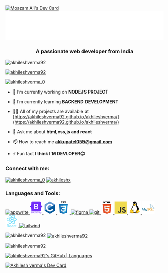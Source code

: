 
<a href="https://app.daily.dev/akkyyyy_92">
    <img src="https://user-images.githubusercontent.com/89134865/201539167-d6c33dc5-e223-410f-968b-998200d7538c.png" width="200" alt="Moazam Ali's Dev Card"/>
</a>
<img src="https://github.com/akhileshverma92/akhileshverma92/blob/0ead7b89f566d52ad38ec7bbedc185f03d4b2cb7/your_cool_intro%20(1).gif" alt="akhileshverma92" /> 

<h3 align="center">A passionate web developer from India</h3>

<p align="left"> <img src="https://komarev.com/ghpvc/?username=akhileshverma92&label=Profile%20views&color=0e75b6&style=flat" alt="akhileshverma92" /> </p>

<p align="left"> <a href="https://github.com/ryo-ma/github-profile-trophy"><img src="https://github-profile-trophy.vercel.app/?username=akhileshverma92" alt="akhileshverma92" /></a> </p>


<p align="left"> <a href="https://twitter.com/akhileshverma_0" target="blank"><img src="https://img.shields.io/twitter/follow/akhileshverma_0?logo=twitter&style=for-the-badge" alt="akhileshverma_0" /></a> </p>

- 🔭 I’m currently working on **NODEJS PROJECT**

- 🌱 I’m currently learning **BACKEND DEVELOPMENT**

- 👨‍💻 All of my projects are available at [https://akhileshverma92.github.io/akhileshverma/](https://akhileshverma92.github.io/akhileshverma/)

- 💬 Ask me about **html,css,js and react**

- 📫 How to reach me **akkupatel055@gmail.com**

- ⚡ Fun fact **I think I'M DEVLOPER😍**

<h3 align="left">Connect with me:</h3>
<p align="left">
<a href="https://twitter.com/akhileshverma_0" target="blank"><img align="center" src="https://raw.githubusercontent.com/rahuldkjain/github-profile-readme-generator/master/src/images/icons/Social/twitter.svg" alt="akhileshverma_0" height="30" width="40" /></a>
<a href="https://linkedin.com/in/akhileshx" target="blank"><img align="center" src="https://raw.githubusercontent.com/rahuldkjain/github-profile-readme-generator/master/src/images/icons/Social/linked-in-alt.svg" alt="akhileshx" height="30" width="40" /></a>
</p>

<h3 align="left">Languages and Tools:</h3>
<p align="left"> <a href="https://appwrite.io" target="_blank" rel="noreferrer"> <img src="https://www.vectorlogo.zone/logos/appwriteio/appwriteio-icon.svg" alt="appwrite" width="40" height="40"/> </a> <a href="https://getbootstrap.com" target="_blank" rel="noreferrer"> <img src="https://raw.githubusercontent.com/devicons/devicon/master/icons/bootstrap/bootstrap-plain-wordmark.svg" alt="bootstrap" width="40" height="40"/> </a> <a href="https://www.cprogramming.com/" target="_blank" rel="noreferrer"> <img src="https://raw.githubusercontent.com/devicons/devicon/master/icons/c/c-original.svg" alt="c" width="40" height="40"/> </a> <a href="https://www.w3schools.com/css/" target="_blank" rel="noreferrer"> <img src="https://raw.githubusercontent.com/devicons/devicon/master/icons/css3/css3-original-wordmark.svg" alt="css3" width="40" height="40"/> </a> <a href="https://www.figma.com/" target="_blank" rel="noreferrer"> <img src="https://www.vectorlogo.zone/logos/figma/figma-icon.svg" alt="figma" width="40" height="40"/> </a> <a href="https://git-scm.com/" target="_blank" rel="noreferrer"> <img src="https://www.vectorlogo.zone/logos/git-scm/git-scm-icon.svg" alt="git" width="40" height="40"/> </a> <a href="https://www.w3.org/html/" target="_blank" rel="noreferrer"> <img src="https://raw.githubusercontent.com/devicons/devicon/master/icons/html5/html5-original-wordmark.svg" alt="html5" width="40" height="40"/> </a> <a href="https://developer.mozilla.org/en-US/docs/Web/JavaScript" target="_blank" rel="noreferrer"> <img src="https://raw.githubusercontent.com/devicons/devicon/master/icons/javascript/javascript-original.svg" alt="javascript" width="40" height="40"/> </a> <a href="https://www.linux.org/" target="_blank" rel="noreferrer"> <img src="https://raw.githubusercontent.com/devicons/devicon/master/icons/linux/linux-original.svg" alt="linux" width="40" height="40"/> </a> <a href="https://www.mysql.com/" target="_blank" rel="noreferrer"> <img src="https://raw.githubusercontent.com/devicons/devicon/master/icons/mysql/mysql-original-wordmark.svg" alt="mysql" width="40" height="40"/> </a> <a href="https://reactjs.org/" target="_blank" rel="noreferrer"> <img src="https://raw.githubusercontent.com/devicons/devicon/master/icons/react/react-original-wordmark.svg" alt="react" width="40" height="40"/> </a> <a href="https://tailwindcss.com/" target="_blank" rel="noreferrer"> <img src="https://www.vectorlogo.zone/logos/tailwindcss/tailwindcss-icon.svg" alt="tailwind" width="40" height="40"/> </a> </p>

<p><img align="left" src="https://github-readme-stats.vercel.app/api/top-langs?username=akhileshverma92&show_icons=true&locale=en&layout=compact" alt="akhileshverma92" /></p>

<p>&nbsp;<img align="center" src="https://github-readme-stats.vercel.app/api?username=akhileshverma92&show_icons=true&locale=en" alt="akhileshverma92" /></p>

<p><img align="center" src="https://github-readme-streak-stats.herokuapp.com/?user=akhileshverma92&" alt="akhileshverma92" /></p>

[![akhileshverma92's GitHub | Languages](https://stats.quine.sh/akhileshverma92/languages-over-time?theme=dark)](https://quine.sh?utm_source=widgets&utm_campaign=akhileshverma92)


<a href="https://app.daily.dev/akkyyyy_92"><img src="https://api.daily.dev/devcards/v2/9Qz0gZSRG6EV9ssi9QuK3.png?type=default&r=mgj" width="356" alt="Akhilesh verma's Dev Card"/></a>

